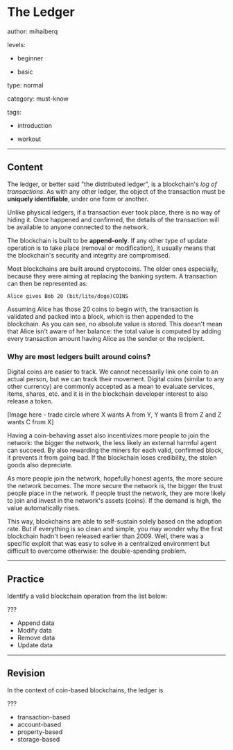 # The Ledger
author: mihaiberq

levels:

  - beginner

  - basic

type: normal

category: must-know

tags:

  - introduction

  - workout

---
## Content

The ledger, or better said "the distributed ledger", is a blockchain's *log of transactions*. As with any other ledger, the object of the transaction must be **uniquely identifiable**, under one form or another.

Unlike physical ledgers, if a transaction ever took place, there is no way of hiding it. Once happened and confirmed, the details of the transaction will be available to anyone connected to the network.

The blockchain is built to be **append-only**. If any other type of update operation is to take place (removal or modification), it usually means that the blockchain's security and integrity are compromised.

Most blockchains are built around cryptocoins. The older ones especially, because they were aiming at replacing the banking system. A transaction can then be represented as:
```
Alice gives Bob 20 (bit/lite/doge)COINS
```
Assuming Alice has those 20 coins to begin with, the transaction is validated and packed into a block, which is then appended to the blockchain. As you can see, no absolute value is stored. This doesn't mean that Alice isn't aware of her balance: the total value is computed by adding every transaction amount having Alice as the sender or the recipient. 

### Why are most ledgers built around coins?

Digital coins are easier to track. We cannot necessarily link one coin to an actual person, but we can track their movement. Digital coins (similar to any other currency) are commonly accepted as a mean to evaluate services, items, shares, etc. and it is in the blockchain developer interest to also release a token.

[Image here - trade circle where X wants A from Y, Y wants B from Z and Z wants C from X]

Having a coin-behaving asset also incentivizes more people to join the network: the bigger the network, the less likely an external harmful agent can succeed. By also rewarding the miners for each valid, confirmed block, it prevents it from going bad. If the blockchain loses credibility, the stolen goods also depreciate.

As more people join the network, hopefully honest agents, the more secure the network becomes. The more secure the network is, the bigger the trust people place in the network. If people trust the network, they are more likely to join and invest in the network's assets (coins). If the demand is high, the value automatically rises.

This way, blockchains are able to self-sustain solely based on the adoption rate. But if everything is so clean and simple, you may wonder why the first blockchain hadn't been released earlier than 2009. Well, there was a specific exploit that was easy to solve in a centralized environment but difficult to overcome otherwise: the double-spending problem.

---
## Practice

Identify a valid blockchain operation from the list below:

???

* Append data
* Modify data
* Remove data
* Update data

---
## Revision

In the context of coin-based blockchains, the ledger is

???

* transaction-based
* account-based
* property-based
* storage-based

